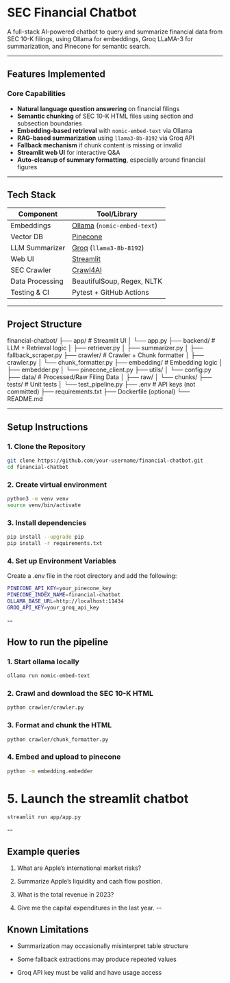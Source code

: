 # SEC Financial Chatbot

A full-stack AI-powered chatbot to query and summarize financial data from SEC 10-K filings, using Ollama for embeddings, Groq LLaMA-3 for summarization, and Pinecone for semantic search.

---

## Features Implemented

### Core Capabilities
- **Natural language question answering** on financial filings
- **Semantic chunking** of SEC 10-K HTML files using section and subsection boundaries
- **Embedding-based retrieval** with `nomic-embed-text` via Ollama
- **RAG-based summarization** using `llama3-8b-8192` via Groq API
- **Fallback mechanism** if chunk content is missing or invalid
- **Streamlit web UI** for interactive Q&A
- **Auto-cleanup of summary formatting**, especially around financial figures

---

## Tech Stack

| Component         | Tool/Library                              |
|------------------|--------------------------------------------|
| Embeddings       | [Ollama](https://ollama.com) (`nomic-embed-text`) |
| Vector DB        | [Pinecone](https://www.pinecone.io/)       |
| LLM Summarizer   | [Groq](https://console.groq.com/) (`llama3-8b-8192`) |
| Web UI           | [Streamlit](https://streamlit.io/)         |
| SEC Crawler      | [Crawl4AI](https://github.com/unclecode/crawl4ai) |
| Data Processing  | BeautifulSoup, Regex, NLTK                 |
| Testing & CI     | Pytest + GitHub Actions                    |

---

## Project Structure
financial-chatbot/
├── app/ # Streamlit UI
│ └── app.py
├── backend/ # LLM + Retrieval logic
│ ├── retriever.py
│ ├── summarizer.py
│ ├── fallback_scraper.py
├── crawler/ # Crawler + Chunk formatter
│ ├── crawler.py
│ └── chunk_formatter.py
├── embedding/ # Embedding logic
│ ├── embedder.py
│ └── pinecone_client.py
├── utils/
│ └── config.py
├── data/ # Processed/Raw Filing Data
│ ├── raw/
│ └── chunks/
├── tests/ # Unit tests
│ └── test_pipeline.py
├── .env # API keys (not committed)
├── requirements.txt
├── Dockerfile (optional)
└── README.md


---

## Setup Instructions

### 1. Clone the Repository

```bash
git clone https://github.com/your-username/financial-chatbot.git
cd financial-chatbot
```

### 2. Create virtual environment
```bash
python3 -m venv venv
source venv/bin/activate
```

### 3. Install dependencies
```bash
pip install --upgrade pip
pip install -r requirements.txt
```

### 4. Set up Environment Variables
Create a .env file in the root directory and add the following:
```bash
PINECONE_API_KEY=your_pinecone_key
PINECONE_INDEX_NAME=financial-chatbot
OLLAMA_BASE_URL=http://localhost:11434
GROQ_API_KEY=your_groq_api_key
```
--
## How to run the pipeline

### 1. Start ollama locally
```bash
ollama run nomic-embed-text
```

### 2. Crawl and download the SEC 10-K HTML
```bash
python crawler/crawler.py
```

### 3. Format and chunk the HTML
```bash
python crawler/chunk_formatter.py
```

### 4. Embed and upload to pinecone
```bash
python -m embedding.embedder
```

# 5. Launch the streamlit chatbot
```bash
streamlit run app/app.py
```
--

## Example queries

1. What are Apple’s international market risks?

2. Summarize Apple’s liquidity and cash flow position.

3. What is the total revenue in 2023?

4. Give me the capital expenditures in the last year.
--
## Known Limitations
- Summarization may occasionally misinterpret table structure

- Some fallback extractions may produce repeated values

- Groq API key must be valid and have usage access